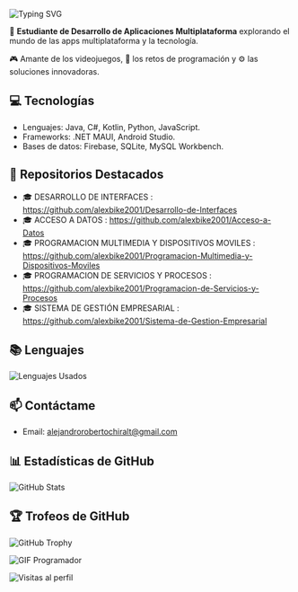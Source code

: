 ![Typing SVG](https://readme-typing-svg.herokuapp.com?font=Fira+Code&size=24&color=F75C7E&lines=Hola%2C+soy+Alejandro!;Bienvenidos+a+mi+perfil)

🌟 **Estudiante de Desarrollo de Aplicaciones Multiplataforma** explorando el mundo de las apps multiplataforma y la tecnología.

🎮 Amante de los videojuegos, 🧩 los retos de programación y ⚙️ las soluciones innovadoras.


## 💻 Tecnologías
- Lenguajes: Java, C#, Kotlin, Python, JavaScript.
- Frameworks: .NET MAUI, Android Studio.
- Bases de datos: Firebase, SQLite, MySQL Workbench.

## 🚀 Repositorios Destacados
- 🎓 DESARROLLO DE INTERFACES : https://github.com/alexbike2001/Desarrollo-de-Interfaces
- 🎓 ACCESO A DATOS : https://github.com/alexbike2001/Acceso-a-Datos
- 🎓 PROGRAMACION MULTIMEDIA Y DISPOSITIVOS MOVILES : https://github.com/alexbike2001/Programacion-Multimedia-y-Dispositivos-Moviles
- 🎓 PROGRAMACION DE SERVICIOS Y PROCESOS : https://github.com/alexbike2001/Programacion-de-Servicios-y-Procesos
- 🎓 SISTEMA DE GESTIÓN EMPRESARIAL : https://github.com/alexbike2001/Sistema-de-Gestion-Empresarial


## 📚 Lenguajes  
![Lenguajes Usados](https://github-readme-stats.vercel.app/api/top-langs/?username=alexbike2001&theme=radical&layout=pie)


## 📫 Contáctame
- Email: alejandrorobertochiralt@gmail.com

## 📊 Estadísticas de GitHub  
![GitHub Stats](https://github-readme-stats.vercel.app/api?username=alexbike2001&show_icons=true&theme=radical)

## 🏆 Trofeos de GitHub  
![GitHub Trophy](https://github-profile-trophy.vercel.app/?username=alexbike2001&theme=radical&no-frame=true&column=7)

![GIF Programador](https://media.giphy.com/media/26tn33aiTi1jkl6H6/giphy.gif)


![Visitas al perfil](https://komarev.com/ghpvc/?username=alexbike2001&label=Visitas&color=blue)
